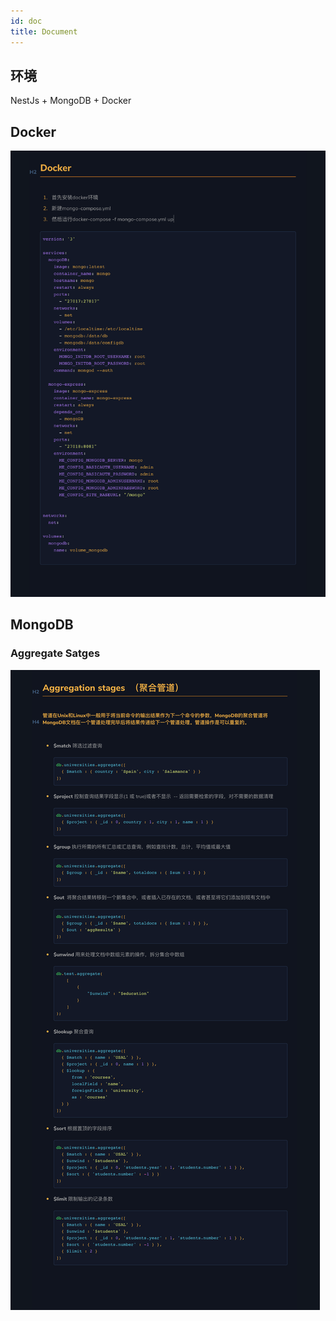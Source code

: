 ```yaml
---
id: doc
title: Document
---
```


## 环境
NestJs + MongoDB + Docker

## Docker
![img](../../../../static/img/docker.png)

## MongoDB
### Aggregate Satges
![img](../../../../static/img/aggregate.png)